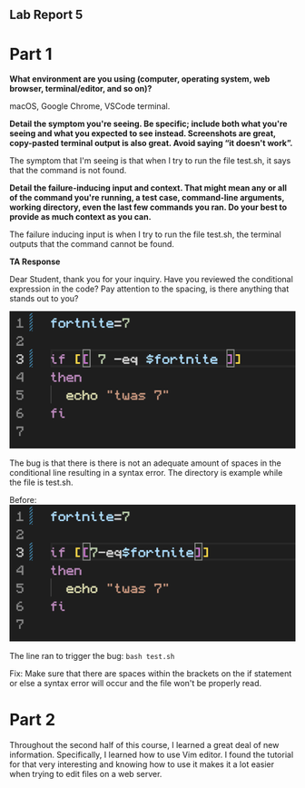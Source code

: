 ## Lab Report 5

# Part 1

**What environment are you using (computer, operating system, web browser, terminal/editor, and so on)?**

macOS, Google Chrome, VSCode terminal.

**Detail the symptom you're seeing. Be specific; include both what you're seeing and what you expected to see instead. Screenshots are great, copy-pasted terminal output is also great. Avoid saying “it doesn't work”.**

The symptom that I'm seeing is that when I try to run the file test.sh, it says that the command is not found.

**Detail the failure-inducing input and context. That might mean any or all of the command you're running, a test case, command-line arguments, working directory, even the last few commands you ran. Do your best to provide as much context as you can.**

The failure inducing input is when I try to run the file test.sh, the terminal outputs that the command cannot be found.

**TA Response**

Dear Student, thank you for your inquiry. Have you reviewed the conditional expression in the code? Pay attention to the spacing, is there anything that stands out to you?

![Image](response.png)

The bug is that there is there is not an adequate amount of spaces in the conditional line resulting in a syntax error.
The directory is example while the file is test.sh.

Before: 
![Image](before.png)

The line ran to trigger the bug: `bash test.sh`

Fix: Make sure that there are spaces within the brackets on the if statement or else a syntax error will occur and the file won't be properly read.

# Part 2

Throughout the second half of this course, I learned a great deal of new information. Specifically, I learned how to use Vim editor. I found the tutorial for that very interesting and knowing how to use it makes it a lot easier when trying to edit files on a web server. 




